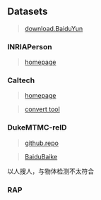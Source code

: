 ## Datasets

> [download.BaiduYun](https://pan.baidu.com/s/1_gYK6iXQDxJnRwlmiTagFw)

### INRIAPerson

> [homepage](http://pascal.inrialpes.fr/data/human/)

### Caltech

> [homepage](http://www.vision.caltech.edu/Image_Datasets/CaltechPedestrians/)

> [convert tool](https://github.com/hizhangp/caltech-pedestrian-converter)

### DukeMTMC-reID

> [github.repo](https://github.com/layumi/DukeMTMC-reID_evaluation)

> [BaiduBaike](https://baike.baidu.com/item/%E8%A1%8C%E4%BA%BA%E9%87%8D%E8%AF%86%E5%88%AB/20815009?fr=aladdin#5)

以人搜人，与物体检测不太符合

### RAP